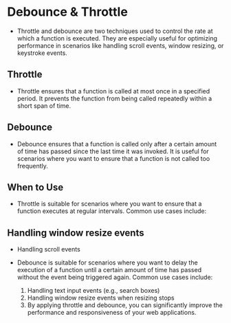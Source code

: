 # Debounce & Throttle

- Throttle and debounce are two techniques used to control the rate at which a function is executed. They are especially useful for optimizing performance in scenarios like handling scroll events, window resizing, or keystroke events.

## Throttle
- Throttle ensures that a function is called at most once in a specified period. It prevents the function from being called repeatedly within a short span of time.


## Debounce
- Debounce ensures that a function is called only after a certain amount of time has passed since the last time it was invoked. It is useful for scenarios where you want to ensure that a function is not called too frequently.


## When to Use
- Throttle is suitable for scenarios where you want to ensure that a function executes at regular intervals. Common use cases include:

## Handling window resize events
- Handling scroll events
- Debounce is suitable for scenarios where you want to delay the execution of a function until a certain amount of time has passed without the event being triggered again. Common use cases include:
  
  1. Handling text input events (e.g., search boxes)
  2. Handling window resize events when resizing stops
  3. By applying throttle and debounce, you can significantly improve the performance and responsiveness of your web applications.
